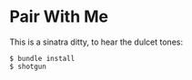 # Pair With Me

This is a sinatra ditty, to hear the dulcet tones:

    $ bundle install
    $ shotgun

